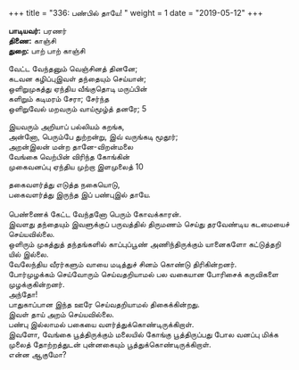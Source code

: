 ﻿+++
title = "336: பண்பில் தாயே!  "
weight = 1
date = "2019-05-12"
+++

**பாடியவர்:** பரணர்  
**திணை:** காஞ்சி  
**துறை:** பாற் பாற் காஞ்சி  
  
வேட்ட வேந்தனும் வெஞ்சினத் தினனே;  
கடவன கழிப்புஇவள் தந்தையும் செய்யான்;  
ஒளிறுமுகத்து ஏந்திய வீங்குதொடி மருப்பின்  
களிறும் கடிமரம் சேரா; சேர்ந்த  
ஒளிறுவேல் மறவரும் வாய்மூழ்த் தனரே; 5  
  
இயவரும் அறியாப் பல்லியம் கறங்க,  
அன்னோ, பெரும்பே துற்றன்று, இவ் வருங்கடி மூதூர்;  
அறன்இலன் மன்ற தானே-விறன்மலை  
வேங்கை வெற்பின் விரிந்த கோங்கின்  
முகைவனப்பு ஏந்திய முற்றா இளமுலைத் 10  
  
தகைவளர்த்து எடுத்த நகையொடு,  
பகைவளர்த்து இருந்த இப் பண்புஇல் தாயே.  
   
பெண்ணைக் கேட்ட வேந்தனோ பெரும் கோவக்காரன்.  
இவளது தந்தையும் இவளுக்குப் பருவத்தில் திருமணம் செய்து தரவேண்டிய கடமையைச் செய்யவில்லை.  
ஒளிரும் முகத்துத் தந்தங்களில் காப்புப்பூண் அணிந்திருக்கும் யானைகளோ கட்டுத்தறி யில் இல்லை.  
வேலேந்திய வீரர்களும் வாயை மடித்துச் சினம் கொண்டு திரிகின்றனர்.  
போர்முழக்கம் செய்வோரும் செய்வதறியாமல் பல வகையான போரிசைக் கருவிகளை முழக்குகின்றனர்.  
அந்தோ!  
பாதுகாப்பான இந்த ஊரே செய்வதறியாமல் திகைக்கின்றது.  
இவள் தாய் அறம் செய்யவில்லை.  
பண்பு இல்லாமல் பகையை வளர்த்துக்கொண்டிருக்கிறாள்.  
இவளோ, வேங்கை பூத்திருக்கும் மலையில் கோங்கு பூத்திருப்பது போல வனப்பு மிக்க முலைத் தோற்றத்துடன் புன்னகையும் பூத்துக்கொண்டிருக்கிறாள்.  
என்ன ஆகுமோ?  
